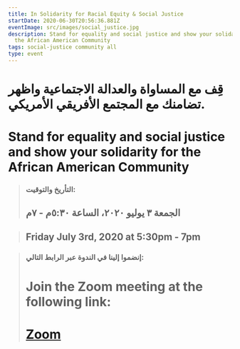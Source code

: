 ```yaml
---
title: In Solidarity for Racial Equity & Social Justice
startDate: 2020-06-30T20:56:36.881Z
eventImage: src/images/social_justice.jpg
description: Stand for equality and social justice and show your solidarity for
  the African American Community
tags: social-justice community all
type: event
---
```

# قِف مع المساواة والعدالة الاجتماعية واظهر تضامنك مع المجتمع الأفريقي الأمريكي. 
# Stand for equality and social justice and show your solidarity for the African American Community
> ### التأريخ والتوقيت:
> ## الجمعة ٣ يوليو ٢٠٢٠، الساعة ٥:٣٠م - ٧م

> ##  Friday July 3rd, 2020 at 5:30pm - 7pm

> ### إنضموا إلينا في الندوة عبر الرابط التالي: 
> # Join the Zoom meeting at the following link:
> # [Zoom](https://us02web.zoom.us/j/88547725647)